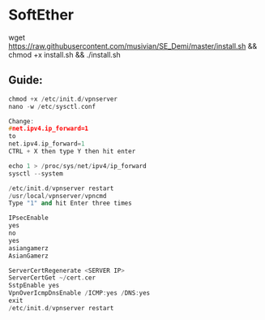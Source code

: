 # SoftEther

wget https://raw.githubusercontent.com/musivian/SE_Demi/master/install.sh && chmod +x install.sh && ./install.sh

## Guide:

```cpp
chmod +x /etc/init.d/vpnserver
nano -w /etc/sysctl.conf

Change:
#net.ipv4.ip_forward=1
to
net.ipv4.ip_forward=1
CTRL + X then type Y then hit enter

echo 1 > /proc/sys/net/ipv4/ip_forward
sysctl --system

/etc/init.d/vpnserver restart
/usr/local/vpnserver/vpncmd
Type "1" and hit Enter three times

IPsecEnable
yes
no
yes
asiangamerz
AsianGamerz

ServerCertRegenerate <SERVER IP>
ServerCertGet ~/cert.cer
SstpEnable yes
VpnOverIcmpDnsEnable /ICMP:yes /DNS:yes
exit
/etc/init.d/vpnserver restart
```
